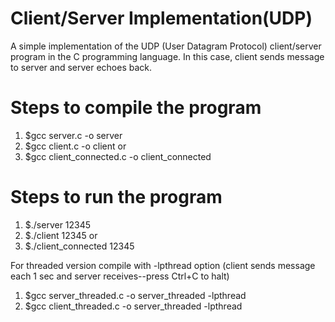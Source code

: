 # Client/Server Implementation(UDP)

A simple implementation of the UDP (User Datagram Protocol) client/server program in the C programming language. 
In this case, client sends message to server and server echoes back.

# Steps to compile the program 

1) $gcc server.c -o server
2) $gcc client.c -o client
or
2) $gcc client_connected.c -o client_connected

# Steps to run the program

1) $./server 12345
2) $./client 12345
or
2) $./client_connected 12345

For threaded version compile with -lpthread option
(client sends message each 1 sec and server receives--press Ctrl+C to halt)

1) $gcc server_threaded.c -o server_threaded -lpthread
2) $gcc client_threaded.c -o server_threaded -lpthread





